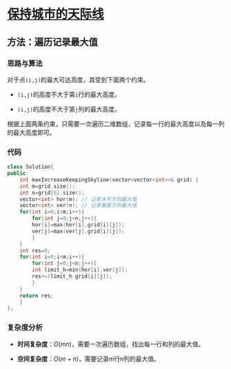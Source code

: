 # [保持城市的天际线](https://leetcode-cn.com/problems/max-increase-to-keep-city-skyline/)

## 方法：遍历记录最大值

### 思路与算法

对于点``(i,j)``的最大可达高度，其受到下面两个约束。

- ``(i,j)``的高度不大于第``i``行的最大高度。

- ``(i,j)``的高度不大于第``j``列的最大高度。

根据上面两条约束，只需要一次遍历二维数组，记录每一行的最大高度以及每一列的最大高度即可。

### 代码

```c++
class Solution{
public:
    int maxIncreaseKeepingSkyline(vector<vector<int>>& grid) {
	int m=grid.size();
	int n=grid[0].size();
	vector<int> hor(m);	// 记录水平方向最大值
	vector<int> ver(n);	// 记录垂直方向最大值
	for(int i=0;i<m;i++){
	    for(int j=0;j<n;j++){
		hor[i]=max(hor[i],grid[i][j]);
		ver[j]=max(ver[j],grid[i][j]);
	    }
	}
	int res=0;
	for(int i=0;i<m;i++){
	    for(int j=0;j<n;j++){
		int limit_h=min(hor[i],ver[j]);
		res+=(limit_h-grid[i][j]);
	    }
	}
	return res;
    }
};
```

### 复杂度分析

- **时间复杂度**：$O(mn)$，需要一次遍历数组，找出每一行和列的最大值。

- **空间复杂度**：$O(m+n)$，需要记录m行n列的最大值。
